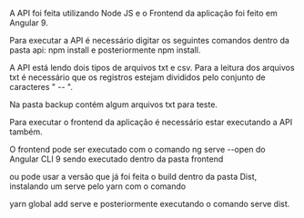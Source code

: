 A API foi feita utilizando Node JS e o Frontend da aplicação foi feito em Angular 9.

Para executar a API é necessário digitar os seguintes comandos dentro da pasta api: npm install e posteriormente npm install.

A API está lendo dois tipos de arquivos txt e csv. Para a leitura dos arquivos txt é necessário que os registros estejam divididos pelo conjunto de caracteres " -- ".

Na pasta backup contém algum arquivos txt para teste.

Para executar o frontend da aplicação é necessário estar executando a API também.

O frontend pode ser executado com o comando ng serve --open do Angular CLI 9 sendo executado dentro da pasta frontend

ou pode usar a versão que já foi feita o build dentro da pasta Dist, instalando um serve pelo yarn com o comando 

yarn global add serve e posteriormente executando o comando serve dist.


